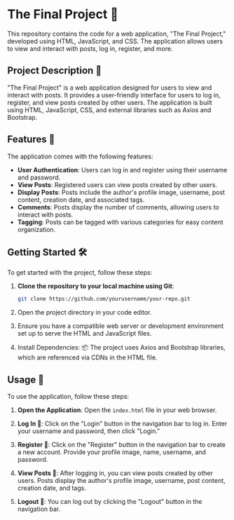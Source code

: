 # The Final Project 🚀

This repository contains the code for a web application, "The Final Project," developed using HTML, JavaScript, and CSS. The application allows users to view and interact with posts, log in, register, and more.

## Project Description 📝

"The Final Project" is a web application designed for users to view and interact with posts. It provides a user-friendly interface for users to log in, register, and view posts created by other users. The application is built using HTML, JavaScript, CSS, and external libraries such as Axios and Bootstrap.

## Features 🌟

The application comes with the following features:

- **User Authentication**: Users can log in and register using their username and password.
- **View Posts**: Registered users can view posts created by other users.
- **Display Posts**: Posts include the author's profile image, username, post content, creation date, and associated tags.
- **Comments**: Posts display the number of comments, allowing users to interact with posts.
- **Tagging**: Posts can be tagged with various categories for easy content organization.

## Getting Started 🛠️

To get started with the project, follow these steps:

1. **Clone the repository to your local machine using Git**:
   ```bash
   git clone https://github.com/yourusername/your-repo.git

2. Open the project directory in your code editor.

3. Ensure you have a compatible web server or development environment set up to serve the HTML and JavaScript files.

4. Install Dependencies: 📦 The project uses Axios and Bootstrap libraries, which are referenced via CDNs in the HTML file.

## Usage 🚧

To use the application, follow these steps:

1. **Open the Application**: Open the `index.html` file in your web browser.

2. **Log In 🚪**: Click on the "Login" button in the navigation bar to log in. Enter your username and password, then click "Login."

3. **Register 📝**: Click on the "Register" button in the navigation bar to create a new account. Provide your profile image, name, username, and password.

4. **View Posts 📰**: After logging in, you can view posts created by other users. Posts display the author's profile image, username, post content, creation date, and tags.

5. **Logout 🚪**: You can log out by clicking the "Logout" button in the navigation bar.

